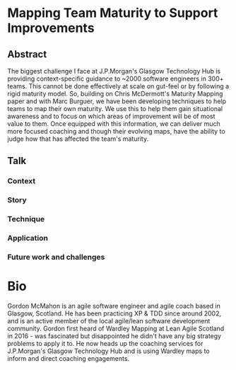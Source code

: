 # Mapping Team Maturity to Support Improvements


## Abstract

The biggest challenge I face at J.P.Morgan's Glasgow Technology Hub is providing context-specific guidance to ~2000 software engineers in 300+ teams. This cannot be done effectively at scale on gut-feel or by following a rigid maturity model. So, building on Chris McDermott's Maturity Mapping paper and with Marc Burguer, we have been developing techniques to help teams to map their own maturity. We use this to help them gain situational awareness and to focus on which areas of improvement will be of most value to them. Once equipped with this information, we can deliver much more focused coaching and though their evolving maps, have the ability to judge how that has affected the team's maturity.



## Talk 

### Context

### Story

### Technique

### Application

### Future work and challenges



# Bio

Gordon McMahon is an agile software engineer and agile coach based in Glasgow, Scotland. He has been practicing XP & TDD since around 2002, 
and is an active member of the local agile/lean software development community. 
Gordon first heard of Wardley Mapping at Lean Agile Scotland in 2016 - was fascinated but disappointed he didn't have any big 
strategy problems to apply it to. He now heads up the coaching services for J.P.Morgan's Glasgow Technology Hub and is using Wardley maps to inform and direct coaching engagements.
